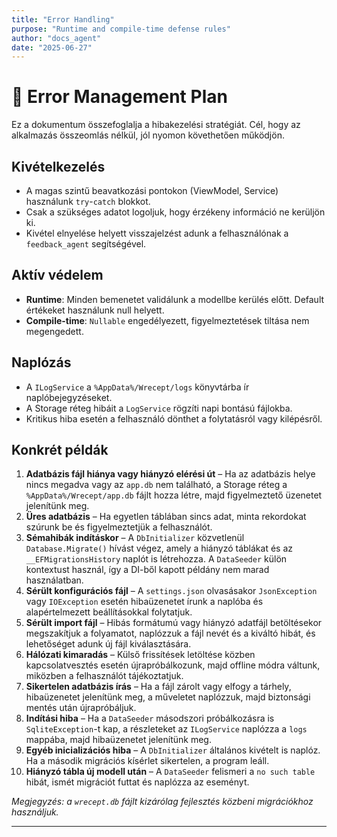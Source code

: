 ```yaml
---
title: "Error Handling"
purpose: "Runtime and compile-time defense rules"
author: "docs_agent"
date: "2025-06-27"
---
```


# 🚨 Error Management Plan

Ez a dokumentum összefoglalja a hibakezelési stratégiát. Cél, hogy az alkalmazás összeomlás nélkül, jól nyomon követhetően működjön.

## Kivételkezelés

* A magas szintű beavatkozási pontokon (ViewModel, Service) használunk `try`-`catch` blokkot.
* Csak a szükséges adatot logoljuk, hogy érzékeny információ ne kerüljön ki.
* Kivétel elnyelése helyett visszajelzést adunk a felhasználónak a `feedback_agent` segítségével.

## Aktív védelem

* **Runtime**: Minden bemenetet validálunk a modellbe kerülés előtt. Default értékeket használunk null helyett.
* **Compile-time**: `Nullable` engedélyezett, figyelmeztetések tiltása nem megengedett.

## Naplózás

* A `ILogService` a `%AppData%/Wrecept/logs` könyvtárba ír naplóbejegyzéseket.
* A Storage réteg hibáit a `LogService` rögzíti napi bontású fájlokba.
* Kritikus hiba esetén a felhasználó dönthet a folytatásról vagy kilépésről.

## Konkrét példák

1. **Adatbázis fájl hiánya vagy hiányzó elérési út** – Ha az adatbázis helye nincs megadva vagy az `app.db` nem található, a Storage réteg a `%AppData%/Wrecept/app.db` fájlt hozza létre, majd figyelmeztető üzenetet jelenítünk meg.
2. **Üres adatbázis** – Ha egyetlen táblában sincs adat, minta rekordokat szúrunk be és figyelmeztetjük a felhasználót.
3. **Sémahibák indításkor** – A `DbInitializer` közvetlenül `Database.Migrate()` hívást végez, amely a hiányzó táblákat és az `__EFMigrationsHistory` naplót is létrehozza. A `DataSeeder` külön kontextust használ, így a DI-ből kapott példány nem marad használatban.
4. **Sérült konfigurációs fájl** – A `settings.json` olvasásakor `JsonException` vagy `IOException` esetén hibaüzenetet írunk a naplóba és alapértelmezett beállításokkal folytatjuk.
5. **Sérült import fájl** – Hibás formátumú vagy hiányzó adatfájl betöltésekor megszakítjuk a folyamatot, naplózzuk a fájl nevét és a kiváltó hibát, és lehetőséget adunk új fájl kiválasztására.
6. **Hálózati kimaradás** – Külső frissítések letöltése közben kapcsolatvesztés esetén újrapróbálkozunk, majd offline módra váltunk, miközben a felhasználót tájékoztatjuk.
7. **Sikertelen adatbázis írás** – Ha a fájl zárolt vagy elfogy a tárhely, hibaüzenetet jelenítünk meg, a műveletet naplózzuk, majd biztonsági mentés után újrapróbáljuk.
8. **Indítási hiba** – Ha a `DataSeeder` másodszori próbálkozásra is `SqliteException`-t kap, a részleteket az `ILogService` naplózza a `logs` mappába, majd hibaüzenetet jelenítünk meg.
9. **Egyéb inicializációs hiba** – A `DbInitializer` általános kivételt is naplóz. Ha a második migrációs kísérlet sikertelen, a program leáll.
10. **Hiányzó tábla új modell után** – A `DataSeeder` felismeri a `no such table` hibát, ismét migrációt futtat és naplózza az eseményt.

*Megjegyzés: a `wrecept.db` fájlt kizárólag fejlesztés közbeni migrációkhoz használjuk.*

---
